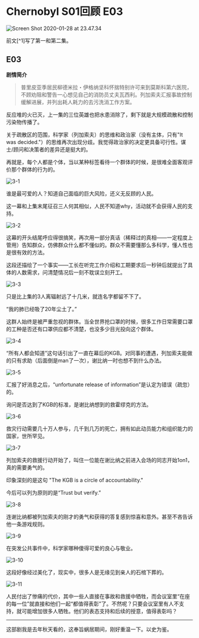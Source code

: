 # Chernobyl S01回顾 E03

![Screen Shot 2020-01-28 at 23.47.34](assets/Screen%20Shot%202020-01-28%20at%2023.47.34.png)

前文[^1]写了第一和第二集。

## E03

**剧情简介**

> 普里皮亚季居民柳德米拉・伊格纳坚科怀揣特别许可来到莫斯科第六医院，不顾劝阻和警告一心想见自己的消防员丈夫瓦西利。列加索夫汇报事故控制缓解进展，并列出耗人耗力的去污洗消工作方案。

反应堆的火已灭，上一集的三位英雄也把水患消除了，剩下就是大规模疏散和控制污染物传播了。

关于疏散区的范围，科学家（列加索夫）的思维和政治家（没有主体，只有"It was decided."）的思维再次出现分歧。我觉得政治家的决定更具备可行性。谋士/顾问和决策者的差异还是挺大的。

再就是，每个人都是个体，当以某种标签看待一个群体的时候，是很难全面客观评价那个群体的行为的。

![3-1](assets/3-1.jpg)



谁是最可爱的人？知道自己面临的巨大风险，还义无反顾的人民。

这一幕和上集末尾征召三人何其相似，人民不知道why，活动就不会获得人民的支持。

![3-2](assets/3-2.jpg)



这幕的开头结尾呼应得很搞笑，再次用一部分真话（稀释过的真相——一定程度上管用）告知群众，仿佛群众什么都不懂似的。群众不需要懂那么多科学，懂人性也是很有效的方法。

这段还描绘了一个事实——工长在听完工作介绍和工期要求后一秒钟后就提出了具体的人数需求，问清楚情况后一刻不耽误立刻开工。

![3-3](assets/3-3.jpg)



只是比上集的3人离辐射远了十几米，就连名字都留不下了。

“我的肺已经吸了20年尘土了。”

这群人始终是被严重忽视的群体。当全世界抢口罩的时候，很多工作日常需要口罩的工种是否还有口罩供应都不清楚，也没多少目光投向这个群体。

![3-4](assets/3-4.jpg)



“所有人都会知道”这句话引出了一直在幕后的KGB。对同事的遭遇，列加索夫能做的只有求助（后面倒是man了一次），谢比纳一时也想不到什么办法。

![3-5](assets/3-5.jpg)



汇报了好消息之后，“unfortunate release of information”是认定为错误（疏忽）的。

询问是否达到了KGB的标准，是谢比纳想到的救霍缪克的方法。

![3-6](assets/3-6.jpg)



救灾行动需要几十万人参与，几千到几万的死亡，拥有如此动员能力和组织能力的国家，世所罕见。

![3-7](assets/3-7.jpg)



列加索夫的救援行动开始了，叫住一位能在谢比纳之前进入会场的同志开始1on1，真的需要勇气的。

印象深刻的是这句 "The KGB is a circle of accountability."

今后可以列为原则的是“Trust but verify.”

![3-8](assets/3-8.jpg)



连谢比纳都被列加索夫的刚才的勇气和获得的答复感到惊喜和意外。甚至不吝告诉他一条游戏规则。

![3-9](assets/3-9.jpg)

在突发公共事件中，科学家哪种傻得可爱的良心与敬业。

![3-10](assets/3-10.jpg)

这段好像经过美化了，现实中，很多人是无缘见到亲人的石棺下葬的。

![3-11](assets/3-11.jpg)

人民付出了惨痛的代价，其中一些人直接在事故和救援中牺牲，而会议室里“在座的每一位”就直接和他们一起“都值得表彰”了。不然呢？只要会议室里有人不支持，就可能增加很多人牺牲。他们的表态支持和后续的授意，值得表彰吗？

---

这部剧我是去年秋天看的，这奉旨蜗居期间，刚好重温一下。以史为鉴。
